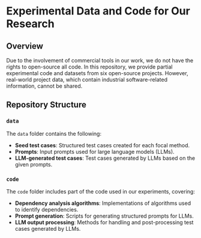# Experimental Data and Code for Our Research  

## Overview  
Due to the involvement of commercial tools in our work, we do not have the rights to open-source all code. In this repository, we provide partial experimental code and datasets from six open-source projects. However, real-world project data, which contain industrial software-related information, cannot be shared.  

## Repository Structure  

### `data`  
The `data` folder contains the following:  
- **Seed test cases**: Structured test cases created for each focal method.  
- **Prompts**: Input prompts used for large language models (LLMs).  
- **LLM-generated test cases**: Test cases generated by LLMs based on the given prompts.  

### `code`  
The `code` folder includes part of the code used in our experiments, covering:  
- **Dependency analysis algorithms**: Implementations of algorithms used to identify dependencies.  
- **Prompt generation**: Scripts for generating structured prompts for LLMs.  
- **LLM output processing**: Methods for handling and post-processing test cases generated by LLMs.  

